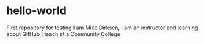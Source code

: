 # hello-world
First repository for testing
I am Mike Dirksen, I am an instructor and learning about GitHub
I teach at a Community College

